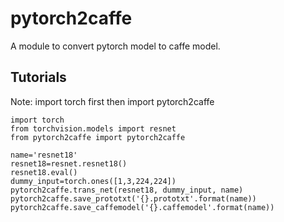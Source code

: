 # pytorch2caffe

A module to convert pytorch model to caffe model. 

## Tutorials

Note: import torch first then import pytorch2caffe

``` 
import torch
from torchvision.models import resnet
from pytorch2caffe import pytorch2caffe

name='resnet18'
resnet18=resnet.resnet18()
resnet18.eval()
dummy_input=torch.ones([1,3,224,224])
pytorch2caffe.trans_net(resnet18, dummy_input, name)
pytorch2caffe.save_prototxt('{}.prototxt'.format(name))
pytorch2caffe.save_caffemodel('{}.caffemodel'.format(name))
```
